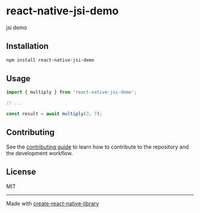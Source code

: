 # react-native-jsi-demo

jsi demo

## Installation

```sh
npm install react-native-jsi-demo
```

## Usage

```js
import { multiply } from 'react-native-jsi-demo';

// ...

const result = await multiply(3, 7);
```

## Contributing

See the [contributing guide](CONTRIBUTING.md) to learn how to contribute to the repository and the development workflow.

## License

MIT

---

Made with [create-react-native-library](https://github.com/callstack/react-native-builder-bob)
